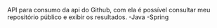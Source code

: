 API para consumo da api do Github, com ela é possível consultar meu repositório público e exibir os resultados.
-Java
-Spring
